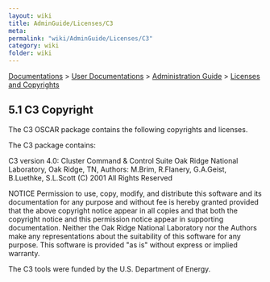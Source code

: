 ```yaml
---
layout: wiki
title: AdminGuide/Licenses/C3
meta: 
permalink: "wiki/AdminGuide/Licenses/C3"
category: wiki
folder: wiki
---
```

<!-- Name: AdminGuide/Licenses/C3 -->
<!-- Version: 1 -->
<!-- Author: jparpail -->
[Documentations](../../Document) > [User Documentations](../../Support) > [Administration Guide](../../AdminGuideDoc) > [Licenses and Copyrights](../LicensesDoc)

## 5.1 C3 Copyright

The C3 OSCAR package contains the following copyrights and licenses.

The C3 package contains:

C3 version 4.0: Cluster Command & Control Suite
Oak Ridge National Laboratory, Oak Ridge, TN,
Authors: M.Brim, R.Flanery, G.A.Geist, B.Luethke, S.L.Scott
(C) 2001 All Rights Reserved

NOTICE
Permission to use, copy, modify, and distribute this software and its documentation for any purpose and without fee is hereby granted provided that the above copyright notice appear in all copies and that both the copyright notice and this permission notice appear in supporting documentation.
Neither the Oak Ridge National Laboratory nor the Authors make any representations about the suitability of this software for any purpose. This software is provided "as is" without express or implied warranty.

The C3 tools were funded by the U.S. Department of Energy.
